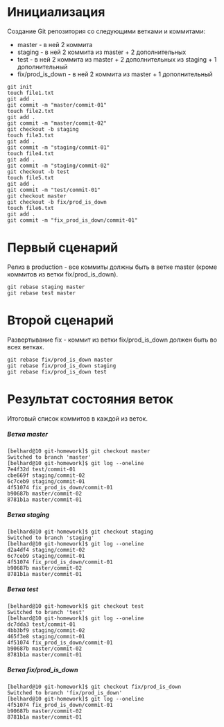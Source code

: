 # Инициализация

Создание Git репозитория со следующими ветками и коммитами:

- master - в ней 2 коммита
- staging - в ней 2 коммита из master + 2 дополнительных
- test - в ней 2 коммита из master + 2 дополнительных из staging + 1 дополнительный
- fix/prod_is_down - в ней 2 коммита из master + 1 дополнительный

```
git init
touch file1.txt
git add .
git commit -m "master/commit-01"
touch file2.txt
git add .
git commit -m "master/commit-02"
git checkout -b staging
touch file3.txt
git add .
git commit -m "staging/commit-01"
touch file4.txt
git add .
git commit -m "staging/commit-02"
git checkout -b test
touch file5.txt
git add .
git commit -m "test/commit-01"
git checkout master
git checkout -b fix/prod_is_down
touch file6.txt
git add .
git commit -m "fix_prod_is_down/commit-01"
```

# Первый сценарий

Релиз в production - все коммиты должны быть в ветке master (кроме коммитов из ветки fix/prod_is_down).

```
git rebase staging master
git rebase test master
```

# Второй сценарий

Развертывание fix - коммит из ветки fix/prod_is_down должен быть во всех ветках.

```
git rebase fix/prod_is_down master
git rebase fix/prod_is_down staging
git rebase fix/prod_is_down test
```

# Результат состояния веток

Итоговый список коммитов в каждой из веток.

##### Ветка master
```
[belhard@10 git-homework]$ git checkout master
Switched to branch 'master'
[belhard@10 git-homework]$ git log --oneline
7e4f32d test/commit-01
cbe669f staging/commit-02
6c7ceb9 staging/commit-01
4f51074 fix_prod_is_down/commit-01
b90687b master/commit-02
8781b1a master/commit-01
```
##### Ветка staging
```
[belhard@10 git-homework]$ git checkout staging
Switched to branch 'staging'
[belhard@10 git-homework]$ git log --oneline
d2a4df4 staging/commit-02
6c7ceb9 staging/commit-01
4f51074 fix_prod_is_down/commit-01
b90687b master/commit-02
8781b1a master/commit-01
```
##### Ветка test
```
[belhard@10 git-homework]$ git checkout test
Switched to branch 'test'
[belhard@10 git-homework]$ git log --oneline
dc7dda3 test/commit-01
4bb3bf9 staging/commit-02
465f3e8 staging/commit-01
4f51074 fix_prod_is_down/commit-01
b90687b master/commit-02
8781b1a master/commit-01
```
##### Ветка fix/prod_is_down
```
[belhard@10 git-homework]$ git checkout fix/prod_is_down
Switched to branch 'fix/prod_is_down'
[belhard@10 git-homework]$ git log --oneline
4f51074 fix_prod_is_down/commit-01
b90687b master/commit-02
8781b1a master/commit-01
```
